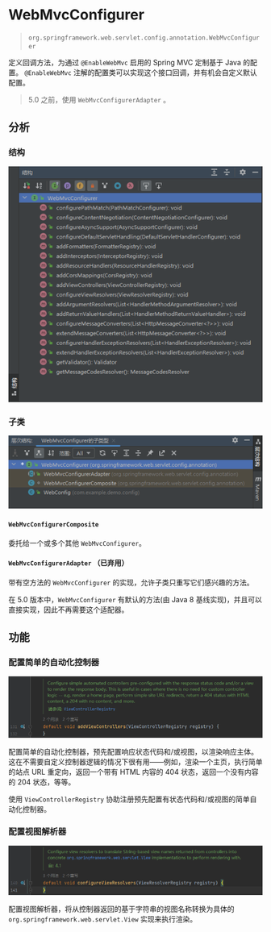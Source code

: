 # WebMvcConfigurer

> `org.springframework.web.servlet.config.annotation.WebMvcConfigurer`

定义回调方法，为通过 `@EnableWebMvc` 启用的 Spring MVC 定制基于 Java 的配置。
`@EnableWebMvc` 注解的配置类可以实现这个接口回调，并有机会自定义默认配置。

> 5.0 之前，使用 `WebMvcConfigurerAdapter` 。

## 分析

### 结构

![WebMvcConfigurer-结构](images\WebMvcConfigurer-结构.png)

### 子类

![WebMvcConfigurer-层次结构](images\WebMvcConfigurer-层次结构.png)

#### `WebMvcConfigurerComposite`

委托给一个或多个其他 `WebMvcConfigurer`。

#### `WebMvcConfigurerAdapter` （已弃用）

带有空方法的 `WebMvcConfigurer` 的实现，允许子类只重写它们感兴趣的方法。

在 5.0 版本中，`WebMvcConfigurer` 有默认的方法(由 Java 8 基线实现)，并且可以直接实现，因此不再需要这个适配器。

## 功能

### 配置简单的自动化控制器

![WebMvcConfigurer-addViewControllers](images\WebMvcConfigurer-addViewControllers.png)

配置简单的自动化控制器，预先配置响应状态代码和/或视图，以渲染响应主体。这在不需要自定义控制器逻辑的情况下很有用——例如，渲染一个主页，执行简单的站点 URL 重定向，返回一个带有 HTML 内容的 404 状态，返回一个没有内容的 204 状态，等等。

使用 `ViewControllerRegistry` 协助注册预先配置有状态代码和/或视图的简单自动化控制器。



### 配置视图解析器

![WebMvcConfigurer-configureViewResolvers](images\WebMvcConfigurer-configureViewResolvers.png)

配置视图解析器，将从控制器返回的基于字符串的视图名称转换为具体的 `org.springframework.web.servlet.View` 实现来执行渲染。